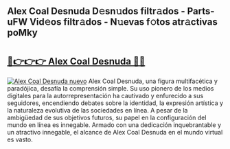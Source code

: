 ## Alex Coal Desnuda D𝚎sn𝚞dos filtr𝚊dos - Parts-uFW Vid𝚎os filtr𝚊dos - N𝚞evas f𝚘tos atr𝚊ctivas poMky

# <h2><a href="http://mba34k.tromn.icu/?c=Alex+Coal+Desnuda">🔗👉👉👉 Alex Coal Desnuda 🔗🔗</a></h2>

[![Alex Coal Desnuda nuevo](https://i.imgur.com/pEAQMta.gif)](http://mba34k.tromn.icu/?c=Alex+Coal+Desnuda)
Alex Coal Desnuda, una figura multifacética y paradójica, desafía la comprensión simple. Su uso pionero de los medios digitales para la autorrepresentación ha cautivado y enfurecido a sus seguidores, encendiendo debates sobre la identidad, la expresión artística y la naturaleza evolutiva de las sociedades en línea. A pesar de la ambigüedad de sus objetivos futuros, su papel en la configuración del mundo en línea es innegable. Armado con una dedicación inquebrantable y un atractivo innegable, el alcance de Alex Coal Desnuda en el mundo virtual es vasto.
